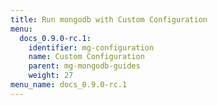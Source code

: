 ```yaml
---
title: Run mongodb with Custom Configuration
menu:
  docs_0.9.0-rc.1:
    identifier: mg-configuration
    name: Custom Configuration
    parent: mg-mongodb-guides
    weight: 27
menu_name: docs_0.9.0-rc.1
---
```


